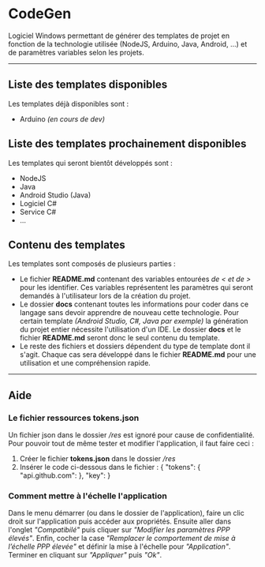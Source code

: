 # CodeGen
Logiciel Windows permettant de générer des templates de projet en fonction de la technologie utilisée (NodeJS, Arduino, Java, Android, ...) et de paramètres variables selon les projets.

***

## Liste des templates disponibles

Les templates déjà disponibles sont :

* Arduino *(en cours de dev)*

## Liste des templates prochainement disponibles

Les templates qui seront bientôt développés sont :

* NodeJS
* Java
* Android Studio (Java)
* Logiciel C#
* Service C#
* ...

## Contenu des templates

Les templates sont composés de plusieurs parties :

* Le fichier **README.md** contenant des variables entourées *de < et de >* pour les identifier. Ces variables représentent les paramètres qui seront demandés à l'utilisateur lors de la création du projet.
* Le dossier **docs** contenant toutes les informations pour coder dans ce langage sans devoir apprendre de nouveau cette technologie. Pour certain template *(Android Studio, C#, Java par exemple)* la génération du projet entier nécessite l'utilisation d'un IDE. Le dossier **docs** et le fichier **README.md** seront donc le seul contenu du template.
* Le reste des fichiers et dossiers dépendent du type de template dont il s'agit. Chaque cas sera développé dans le fichier **README.md** pour une utilisation et une compréhension rapide.

***

## Aide

### Le fichier ressources **tokens.json**

Un fichier json dans le dossier */res* est ignoré pour cause de confidentialité. Pour pouvoir tout de même tester et modifier l'application, il faut faire ceci :

1. Créer le fichier **tokens.json** dans le dossier */res*
2. Insérer le code ci-dessous dans le fichier :
    {
        "tokens": {
            "api.github.com": <tokenGitHub>
        },
        "key": <key>
    }

### Comment mettre à l'échelle l'application

Dans le menu démarrer (ou dans le dossier de l'application), faire un clic droit sur l'application puis accéder aux propriétés. Ensuite aller dans l'onglet *"Compatibilé"* puis cliquer sur *"Modifier les paramètres PPP élevés"*. Enfin, cocher la case *"Remplacer le comportement de mise à l’échelle PPP élevée"* et définir la mise à l'échelle pour *"Application"*. Terminer en cliquant sur *"Appliquer"* puis *"Ok"*.
